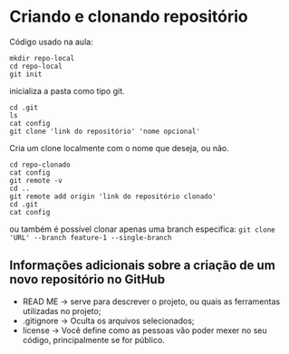 # Criando e clonando repositório
Código usado na aula:
````
mkdir repo-local
cd repo-local
git init
````
inicializa a pasta como tipo git.
````
cd .git
ls
cat config
git clone 'link do repositório' 'nome opcional'
````
Cria um clone localmente com o nome que deseja, ou não.
````
cd repo-clonado
cat config
git remote -v
cd ..
git remote add origin 'link do repositório clonado'
cd .git
cat config
````
ou também é possível clonar apenas uma branch especifica:
`git clone 'URL' --branch feature-1 --single-branch`

## Informações adicionais sobre a criação de um novo repositório no GitHub
- READ ME -> serve para descrever o projeto, ou quais as ferramentas utilizadas no projeto;
- .gitignore -> Oculta os arquivos selecionados;
- license -> Você define como as pessoas vão poder mexer no seu código, principalmente se for público.
